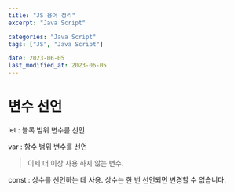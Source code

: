 ```yaml
---
title: "JS 용어 정리"
excerpt: "Java Script"

categories: "Java Script"
tags: ["JS", "Java Script"]

date: 2023-06-05
last_modified_at: 2023-06-05
---
```


# 변수 선언

let : 블록 범위 변수를 선언

var : 함수 범위 변수를 선언 

> 이제 더 이상 사용 하지 않는 변수. 

const : 상수를 선언하는 데 사용. 상수는 한 번 선언되면 변경할 수 없습니다.
